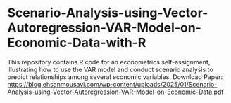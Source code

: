 # Scenario-Analysis-using-Vector-Autoregression-VAR-Model-on-Economic-Data-with-R
This repository contains R code for an econometrics self-assignment, illustrating how to use the VAR model and conduct scenario analysis to predict relationships among several economic variables.
Download Paper: https://blog.ehsanmousavi.com/wp-content/uploads/2025/01/Scenario-Analysis-using-Vector-Autoregression-VAR-Model-on-Economic-Data.pdf

